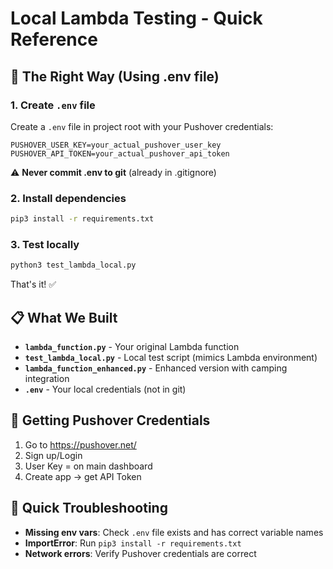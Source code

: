 # Local Lambda Testing - Quick Reference

## 🚀 The Right Way (Using .env file)

### 1. Create `.env` file
Create a `.env` file in project root with your Pushover credentials:
```
PUSHOVER_USER_KEY=your_actual_pushover_user_key
PUSHOVER_API_TOKEN=your_actual_pushover_api_token
```
⚠️ **Never commit .env to git** (already in .gitignore)

### 2. Install dependencies
```bash
pip3 install -r requirements.txt
```

### 3. Test locally
```bash
python3 test_lambda_local.py
```

That's it! ✅

## 📋 What We Built

- **`lambda_function.py`** - Your original Lambda function
- **`test_lambda_local.py`** - Local test script (mimics Lambda environment)
- **`lambda_function_enhanced.py`** - Enhanced version with camping integration
- **`.env`** - Your local credentials (not in git)

## 🔑 Getting Pushover Credentials

1. Go to https://pushover.net/
2. Sign up/Login  
3. User Key = on main dashboard
4. Create app → get API Token

## 🐛 Quick Troubleshooting

- **Missing env vars**: Check `.env` file exists and has correct variable names
- **ImportError**: Run `pip3 install -r requirements.txt`
- **Network errors**: Verify Pushover credentials are correct
